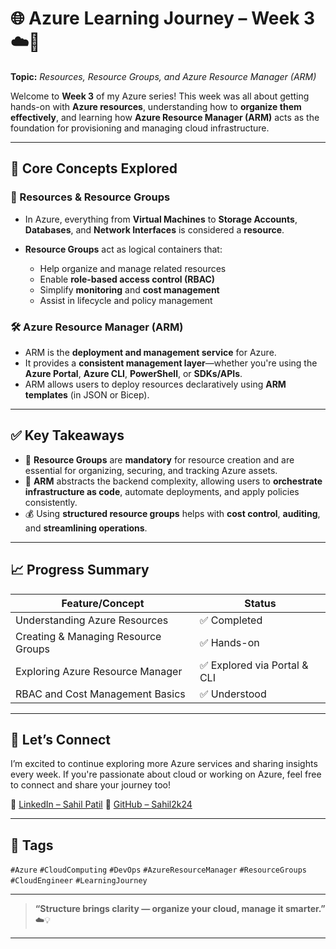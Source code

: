 # 🌐 Azure Learning Journey – Week 3 ☁️🚀

**Topic:** *Resources, Resource Groups, and Azure Resource Manager (ARM)*

Welcome to **Week 3** of my Azure series! This week was all about getting hands-on with **Azure resources**, understanding how to **organize them effectively**, and learning how **Azure Resource Manager (ARM)** acts as the foundation for provisioning and managing cloud infrastructure.

---

## 🧱 Core Concepts Explored

### 📌 Resources & Resource Groups

* In Azure, everything from **Virtual Machines** to **Storage Accounts**, **Databases**, and **Network Interfaces** is considered a **resource**.
* **Resource Groups** act as logical containers that:

  * Help organize and manage related resources
  * Enable **role-based access control (RBAC)**
  * Simplify **monitoring** and **cost management**
  * Assist in lifecycle and policy management

### 🛠 Azure Resource Manager (ARM)

* ARM is the **deployment and management service** for Azure.
* It provides a **consistent management layer**—whether you're using the **Azure Portal**, **Azure CLI**, **PowerShell**, or **SDKs/APIs**.
* ARM allows users to deploy resources declaratively using **ARM templates** (in JSON or Bicep).

---

## ✅ Key Takeaways

* 📂 **Resource Groups** are **mandatory** for resource creation and are essential for organizing, securing, and tracking Azure assets.
* 🧠 **ARM** abstracts the backend complexity, allowing users to **orchestrate infrastructure as code**, automate deployments, and apply policies consistently.
* 💰 Using **structured resource groups** helps with **cost control**, **auditing**, and **streamlining operations**.

---

## 📈 Progress Summary

| Feature/Concept                     | Status                      |
| ----------------------------------- | --------------------------- |
| Understanding Azure Resources       | ✅ Completed                 |
| Creating & Managing Resource Groups | ✅ Hands-on                  |
| Exploring Azure Resource Manager    | ✅ Explored via Portal & CLI |
| RBAC and Cost Management Basics     | ✅ Understood                |

---

## 🔗 Let’s Connect

I’m excited to continue exploring more Azure services and sharing insights every week. If you're passionate about cloud or working on Azure, feel free to connect and share your journey too!

🔗 [LinkedIn – Sahil Patil](https://www.linkedin.com/in/sahil-cloudgeek/)
🐙 [GitHub – Sahil2k24](https://github.com/Sahil2k24)

---

## 📌 Tags

`#Azure` `#CloudComputing` `#DevOps` `#AzureResourceManager` `#ResourceGroups` `#CloudEngineer` `#LearningJourney`

---

> **“Structure brings clarity — organize your cloud, manage it smarter.”** ☁️💡

---

